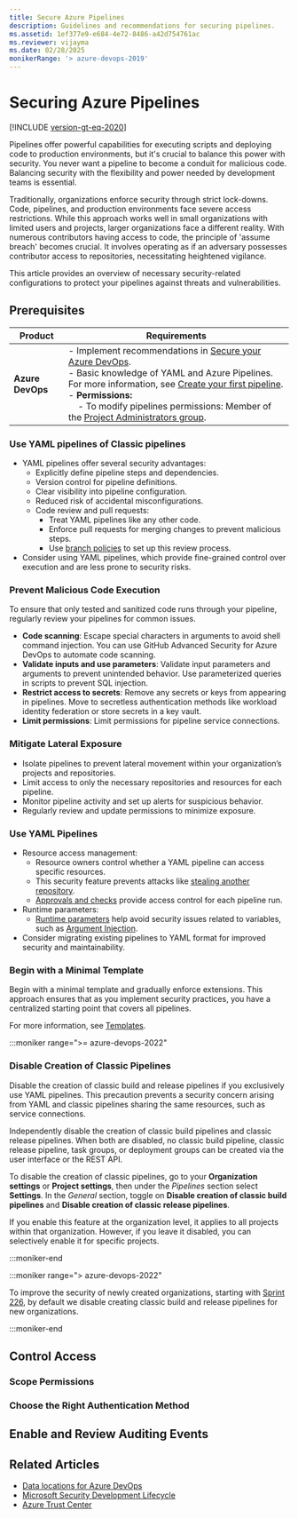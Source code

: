 ```yaml
---
title: Secure Azure Pipelines
description: Guidelines and recommendations for securing pipelines.
ms.assetid: 1ef377e9-e684-4e72-8486-a42d754761ac
ms.reviewer: vijayma
ms.date: 02/28/2025
monikerRange: '> azure-devops-2019'
---
```


# Securing Azure Pipelines

[!INCLUDE [version-gt-eq-2020](../../includes/version-gt-eq-2020.md)]

Pipelines offer powerful capabilities for executing scripts and deploying code to production environments, but it's crucial to balance this power with security. You never want a pipeline to become a conduit for malicious code. Balancing security with the flexibility and power needed by development teams is essential.

Traditionally, organizations enforce security through strict lock-downs. Code, pipelines, and production environments face severe access restrictions. While this approach works well in small organizations with limited users and projects, larger organizations face a different reality. With numerous contributors having access to code, the principle of 'assume breach' becomes crucial. It involves operating as if an adversary possesses contributor access to repositories, necessitating heightened vigilance.

This article provides an overview of necessary security-related configurations to protect your pipelines against threats and vulnerabilities.

## Prerequisites

| **Product** | **Requirements**   |
|---|---|
| **Azure DevOps** | - Implement recommendations in [Secure your Azure DevOps](../../organizations/security/security-overview.md).  <br>  - Basic knowledge of YAML and Azure Pipelines. For more information, see [Create your first pipeline](../create-first-pipeline.md). <br> - **Permissions:**<br>      &nbsp;&nbsp;&nbsp;&nbsp;- To modify pipelines permissions: Member of the [Project Administrators group](../../organizations/security/change-project-level-permissions.md). |

<!-- ## Secure Your Network

## Secure Your Pipelines

### Manage Project and Organization-Level Permissions -->

### Use YAML pipelines of Classic pipelines

- YAML pipelines offer several security advantages:
  - Explicitly define pipeline steps and dependencies.
  - Version control for pipeline definitions.
  - Clear visibility into pipeline configuration.
  - Reduced risk of accidental misconfigurations.
  - Code review and pull requests:
    - Treat YAML pipelines like any other code.
    - Enforce pull requests for merging changes to prevent malicious steps.
    - Use [branch policies](../../repos/git/branch-policies-overview.md) to set up this review process.
- Consider using YAML pipelines, which provide fine-grained control over execution and are less prone to security risks.


### Prevent Malicious Code Execution

To ensure that only tested and sanitized code runs through your pipeline, regularly review your pipelines for common issues. 

- **Code scanning**:  Escape special characters in arguments to avoid shell command injection. You can use GitHub Advanced Security for Azure DevOps to automate code scanning. 
- **Validate inputs and use parameters**: Validate input parameters and arguments to prevent unintended behavior. Use parameterized queries in scripts to prevent SQL injection.
- **Restrict access to secrets**: Remove any secrets or keys from appearing in pipelines. Move to secretless authentication methods like workload identity federation or store secrets in a key vault. 
- **Limit permissions**: Limit permissions for pipeline service connections.


### Mitigate Lateral Exposure

- Isolate pipelines to prevent lateral movement within your organization’s projects and repositories.
- Limit access to only the necessary repositories and resources for each pipeline.
- Monitor pipeline activity and set up alerts for suspicious behavior.
- Regularly review and update permissions to minimize exposure.

### Use YAML Pipelines

  - Resource access management:
    - Resource owners control whether a YAML pipeline can access specific resources. 
    - This security feature prevents attacks like [stealing another repository](https://devblogs.microsoft.com/devops/pipeline-stealing-another-repo/). 
    - [Approvals and checks](../process/approvals.md) provide access control for each pipeline run.
  - Runtime parameters:
    - [Runtime parameters](../process/runtime-parameters.md) help avoid security issues related to variables, such as [Argument Injection](https://devblogs.microsoft.com/devops/pipeline-argument-injection/).
- Consider migrating existing pipelines to YAML format for improved security and maintainability.

### Begin with a Minimal Template

Begin with a minimal template and gradually enforce extensions. This approach ensures that as you implement security practices, you have a centralized starting point that covers all pipelines.

For more information, see [Templates](templates.md).

:::moniker range=">= azure-devops-2022"

### Disable Creation of Classic Pipelines

Disable the creation of classic build and release pipelines if you exclusively use YAML pipelines. This precaution prevents a security concern arising from YAML and classic pipelines sharing the same resources, such as service connections.

Independently disable the creation of classic build pipelines and classic release pipelines. When both are disabled, no classic build pipeline, classic release pipeline, task groups, or deployment groups can be created via the user interface or the REST API.

To disable the creation of classic pipelines, go to your **Organization settings** or **Project settings**, then under the *Pipelines* section select **Settings**. In the *General* section, toggle on **Disable creation of classic build pipelines** and **Disable creation of classic release pipelines**.

If you enable this feature at the organization level, it applies to all projects within that organization. However, if you leave it disabled, you can selectively enable it for specific projects.

:::moniker-end

:::moniker range="> azure-devops-2022"

To improve the security of newly created organizations, starting with [Sprint 226](/azure/devops/release-notes/2023/sprint-225-update#disable-creation-of-classic-pipelines-for-new-organizations-pre-announcement), by default we disable creating classic build and release pipelines for new organizations.

:::moniker-end

## Control Access

### Scope Permissions

### Choose the Right Authentication Method

## Enable and Review Auditing Events

## Related Articles

- [Data locations for Azure DevOps](data-location.md)
- [Microsoft Security Development Lifecycle](https://www.microsoft.com/sdl/)
- [Azure Trust Center](https://azure.microsoft.com/support/trust-center/)